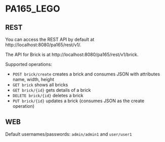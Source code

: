 # PA165_LEGO

REST
-----

You can access the REST API by default at http://localhost:8080/pa165/rest/v1/.

The API for Brick is at http://localhost:8080/pa165/rest/v1/brick.

Supported operations:
* `POST brick/create` creates a brick and consumes JSON with attributes name, width, height
* `GET brick` shows all bricks
* `GET brick/{id}` gets details of a brick
* `DELETE brick/{id}` deletes a brick
* `PUT brick/{id}` updates a brick (consumes JSON as the create operation)


WEB
-----

Default usernames/passwords: `admin/admin1` and `user/user1`
